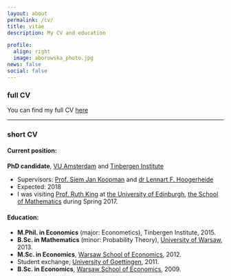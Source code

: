 ```yaml
---
layout: about
permalink: /cv/
title: vitae
description: My CV and education

profile:
  align: right
  image: aborowska_photo.jpg
news: false
social: false
---
```

 
### full CV

You can find my full CV <a class="page-link" href="{{ '/cv/aborowska_cv.pdf' | prepend: site.baseurl | prepend: site.url }}">here</a>  

------

### short CV

#### Current position:
__PhD candidate__, [VU Amsterdam](http://www.vu.nl) and [Tinbergen Institute](http://www.tinbergen.nl)

* Supervisors:  [Prof. Siem Jan Koopman](http://sjkoopman.net/) and [dr Lennart F. Hoogerheide](https://research.vu.nl/en/persons/lennart-hoogerheide)
* Expected: 2018
* I was visiting [Prof. Ruth King](http://www.maths.ed.ac.uk/~rking33/) at [the University of Edinburgh](http://www.ed.ac.uk/), [the School of Mathematics](http://www.maths.ed.ac.uk/school-of-mathematics/research/statistics) during Spring 2017.

	
#### Education:

* __M.Phil. in Economics__ (major: Econometics), Tinbergen Institute, 2015.
* __B.Sc. in Mathematics__ (minor: Probability Theory), [University of Warsaw](http://www.mimuw.edu.pl/?LANG=en&para=&parb=), 2013.
* __M.Sc. in Economics__, [Warsaw School of Economics](http://www.sgh.waw.pl/en/Pages/default.aspx), 2012.
* Student exchange, [University of Goettingen](http://www.uni-goettingen.de/en/1.html), 2011.
* __B.Sc. in Economics__, [Warsaw School of Economics](http://www.sgh.waw.pl/en/Pages/default.aspx), 2009.
  